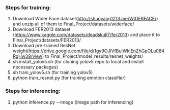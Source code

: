 ### Steps for training:  
1. Download Wider Face dataset(http://shuoyang1213.me/WIDERFACE/) and unzip all of them to Final_Project/datasets/widerface/  
2. Download FER2013 dataset (https://www.kaggle.com/datasets/deadskull7/fer2013) and place it to Final_Project/datasets/FER2013/  
3. Download pre-trained ResNet weight(https://drive.google.com/file/d/1gy9OJlVfBulWkIEnZhGpOLu084RgHw39/view) to Final_Project/model_results/resnet_weights/
3. sh install_yolov5.sh (for cloning yolov5 repo to local and install necessary packages)  
4. sh train_yolov5.sh (for training yolov5)
5. python train_resnet.py (for training emotion classifier)

### Steps for inferencing:
1. python inference.py --image {image path for inferencing}
